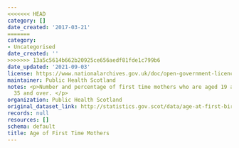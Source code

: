 ```yaml
---
<<<<<<< HEAD
category: []
date_created: '2017-03-21'
=======
category:
- Uncategorised
date_created: ''
>>>>>>> 13a5c5614b662b20925ce656aedf81fde1c799b6
date_updated: '2021-09-03'
license: https://www.nationalarchives.gov.uk/doc/open-government-licence/version/3/
maintainer: Public Health Scotland
notes: <p>Number and percentage of first time mothers who are aged 19 and under, or
  35 and over. </p>
organization: Public Health Scotland
original_dataset_link: http://statistics.gov.scot/data/age-at-first-birth
records: null
resources: []
schema: default
title: Age of First Time Mothers
---
```

